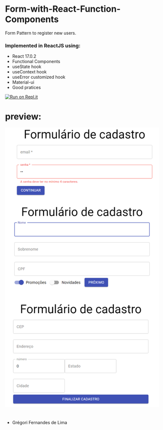 # Form-with-React-Function-Components
 Form Pattern to register new users.

### Implemented in ReactJS using:

- React 17.0.2
- Functional Components
- useState hook
- useContext hook
- useError customized hook
- Material-ui
- Good pratices

[![Run on Repl.it](https://repl.it/badge/github/freeCodeCamp/boilerplate-npm)](https://github.com/gregoriLima/React-Function-Components)

# preview:
![](https://github.com/gregoriLima/React-Function-Components/blob/main/preview.png)
#

  - Grégori Fernandes de Lima
